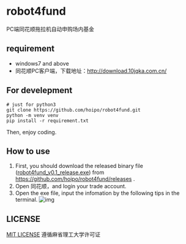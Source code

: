 # robot4fund
PC端同花顺拖拉机自动申购场内基金

## requirement
* windows7 and above
* 同花顺PC客户端，下载地址：http://download.10jqka.com.cn/

## For develepment
```
# just for python3
git clone https://github.com/hoipo/robot4fund.git
python -m venv venv
pip install -r requirement.txt
```
Then, enjoy coding.

## How to use
1. First, you should download the released binary file ([robot4fund_v0.1_release.exe](https://github.com/hoipo/robot4fund/releases/download/v0.1/robot4fund_v0.1_release.exe)) from https://github.com/hoipo/robot4fund/releases .
2. Open 同花顺，and login your trade account.
3. Open the exe file, input the infomation by the following tips in the terminal.
![img](https://s1.ax1x.com/2020/10/09/0D9IfO.jpg)

## LICENSE
[MIT LICENSE](https://github.com/hoipo/robot4fund/blob/main/LICENSE)
遵循麻省理工大学许可证
